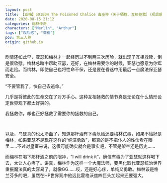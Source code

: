 ```yaml
---
layout: post
title: 【亚梅】S01E04 The Poisoned Chalice 毒圣杯（关于牺牲、互相拯救）（观后感）
date: 2020-08-15 21:12
categories: 梅林传奇
characters: ["Merlin", "Arthur"]
tags: ["观后感", "亚梅"]
pov: 第三人称
origin: github.io
---
```


剧情还如此早，亚瑟和梅林才一起经历过不到两三次历险，就出现了互相救赎，倒是很欣慰。梅林总暗中帮助亚瑟，还好，在梅林需要你的时候，亚瑟也愿意为你铤而走险。而梅林，即使自己也将性命不保，还是要在昏迷中用最后一点魔法保亚瑟安全。

“不要管我了，快自己去逃命。”

几乎是将彼此的生命交在了对方手心。这种互相拯救的情节真是无论在什么情形设定世界观下都太好哭的。

我拯救你，却也正好拯救了需要你的拯救的自己。

<br>

以及，乌瑟真的也太冷血了，知道那杯酒有下毒危险还要梅林试毒，如果不恰好是梅林，如果亚瑟不是现在这样的“纯洁勇敢”，那真的是不把仆人的性命看在眼里……不过对皇室来说，这很可能确实就会是事实吧，不管是架空还是历史……

而梅林在喝下那杯酒之前的眼神，“I will drink it”，确信有毒为了亚瑟就这样喝下去，太让人心疼了。讲真，梅林作为这样一个大魔法师，要黑化取代亚瑟统治世界重振魔法真的太容易了，就像GG……哎，还是好心疼，单纯又勇敢。梅林该是格兰芬多的吧，虽然在HP世界观中他远比霍格沃兹四巨头加起来还要强大。